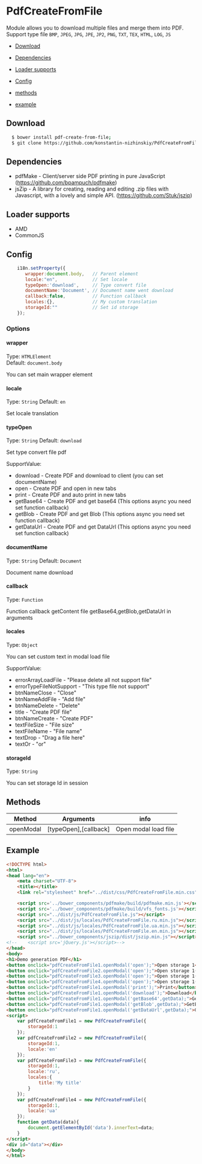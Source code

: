 PdfCreateFromFile
=================

Module allows you to download multiple files and merge them into PDF.
Support type file `BMP`, `JPEG`, `JPG`, `JPE`, `JP2`, `PNG`, `TXT`, `TEX`, `HTML`, `LOG`, `JS`

 * [Download](#download)
 * [Dependencies](#dependencies)
 * [Loader supports](#loader-supports)
 
 * [Config](#config)
 * [methods](#methods)
 * [example](#example)
 
## Download
```sh
  $ bower install pdf-create-from-file;
  $ git clone https://github.com/konstantin-nizhinskiy/PdfCreateFromFile.git;
```

## Dependencies

 * pdfMake - Client/server side PDF printing in pure JavaScript (https://github.com/bpampuch/pdfmake) 
 * jsZip - A library for creating, reading and editing .zip files with Javascript, with a lovely and simple API. (https://github.com/Stuk/jszip)
 
## Loader supports

 * AMD
 * CommonJS

## Config
```js
    i18n.setProperty({
       wrapper:document.body,   // Parent element 
       locale:"en",             // Set locale
       typeOpen:'download',     // Type convert file
       documentName:'Document', // Document name went download
       callback:false,          // Function callback
       locales:{},              // My custom translation
       storageId:""             // Set id storage
    });
```
### Options

#### wrapper
Type: `HTMLElement`  
Default: `document.body`

You can set main wrapper element

#### locale
Type: `String`
Default: `en`

Set locale translation

#### typeOpen 
Type: `String`
Default: `download`

Set type convert file pdf

SupportValue:

 * download - Create PDF and download to client (you can set documentName)
 * open - Create PDF and open in new tabs 
 * print - Create PDF and auto print in new tabs
 * getBase64 - Create PDF and get base64 (This options async you need set function callback)
 * getBlob - Create PDF and get Blob (This options async you need set function callback)
 * getDataUrl - Create PDF and get DataUrl (This options async you need set function callback)

#### documentName
Type: `String`
Default: `Document`

Document name download

#### callback
Type: `Function`

Function callback getContent file getBase64,getBlob,getDataUrl in arguments

#### locales
Type: `Object`

You can set custom text in modal load file

SupportValue:

 * errorArrayLoadFile - "Please delete all not support file"
 * errorTypeFileNotSupport - "This type file not support"
 * btnNameClose - "Close"
 * btnNameAddFile - "Add file"
 * btnNameDelete - "Delete"
 * title - "Create PDF file"
 * btnNameCreate - "Create PDF"
 * textFileSize - "File size"
 * textFileName - "File name"
 * textDrop - "Drag a file here"
 * textOr - "or"

#### storageId
Type: `String`

You can set storage Id in session

## Methods
 Method               | Arguments                  |  info           
----------------------|----------------------------|------------------------
 openModal            | [typeOpen],[callback]      | Open modal load file


## Example

```html
<!DOCTYPE html>
<html>
<head lang="en">
    <meta charset="UTF-8">
    <title></title>
    <link rel="stylesheet" href="../dist/css/PdfCreateFromFile.min.css">

    <script src='../bower_components/pdfmake/build/pdfmake.min.js'></script>
    <script src='../bower_components/pdfmake/build/vfs_fonts.js'></script>
    <script src="../dist/js/PdfCreateFromFile.js"></script>
    <script src="../dist/js/locales/PdfCreateFromFile.ru.min.js"></script>
    <script src="../dist/js/locales/PdfCreateFromFile.ua.min.js"></script>
    <script src="../dist/js/locales/PdfCreateFromFile.en.min.js"></script>
    <script src="../bower_components/jszip/dist/jszip.min.js"></script>
<!--    <script src='jQuery.js'></script>-->
</head>
<body>
<h1>Demo generation PDF</h1>
<button onclick="pdfCreateFromFile1.openModal('open');">Open storage 1</button>
<button onclick="pdfCreateFromFile2.openModal('open');">Open storage 1(EN)</button>
<button onclick="pdfCreateFromFile3.openModal('open');">Open storage 1(RU)</button>
<button onclick="pdfCreateFromFile4.openModal('open');">Open storage 1(UA)</button>
<button onclick="pdfCreateFromFile1.openModal('print');">Print</button>
<button onclick="pdfCreateFromFile1.openModal('download');">Download</button>
<button onclick="pdfCreateFromFile1.openModal('getBase64',getData);">GetBase64</button>
<button onclick="pdfCreateFromFile1.openModal('getBlob',getData);">GetBlob</button>
<button onclick="pdfCreateFromFile1.openModal('getDataUrl',getData);">GetDataUrl</button>
<script>
    var pdfCreateFromFile1 = new PdfCreateFromFile({
        storageId:1
    });
    var pdfCreateFromFile2 = new PdfCreateFromFile({
        storageId:1,
        locale:'en'
    });
    var pdfCreateFromFile3 = new PdfCreateFromFile({
        storageId:1,
        locale:'ru',
        locales:{
            title:'My title'
        }
    });
    var pdfCreateFromFile4 = new PdfCreateFromFile({
        storageId:1,
        locale:'ua'
    });
    function getData(data){
        document.getElementById('data').innerText=data;
    }
</script>
<div id="data"></div>
</body>
</html>
```